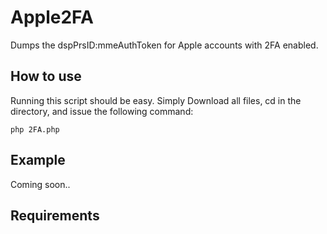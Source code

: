 # Apple2FA
Dumps the dspPrsID:mmeAuthToken for Apple accounts with 2FA enabled.

## How to use
Running this script should be easy. Simply Download all files, cd in the directory, and issue the following command:
```
php 2FA.php
```

## Example
Coming soon..


## Requirements
